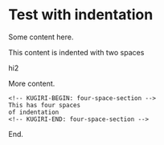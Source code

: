 # Test with indentation

Some content here.

  <!-- KUGIRI-INSERT: insert -->

  <!-- KUGIRI-BEGIN: indented-section -->
  This content is indented
  with two spaces
  <!-- KUGIRI-END: indented-section -->

  <!-- KUGIRI-BEGIN: upsert-test -->
  hi2
  <!-- KUGIRI-END: upsert-test -->

More content.

    <!-- KUGIRI-BEGIN: four-space-section -->
    This has four spaces
    of indentation
    <!-- KUGIRI-END: four-space-section -->

End.

